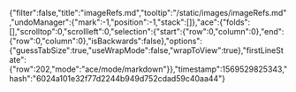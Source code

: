{"filter":false,"title":"imageRefs.md","tooltip":"/static/images/imageRefs.md","undoManager":{"mark":-1,"position":-1,"stack":[]},"ace":{"folds":[],"scrolltop":0,"scrollleft":0,"selection":{"start":{"row":0,"column":0},"end":{"row":0,"column":0},"isBackwards":false},"options":{"guessTabSize":true,"useWrapMode":false,"wrapToView":true},"firstLineState":{"row":202,"mode":"ace/mode/markdown"}},"timestamp":1569529825343,"hash":"6024a101e32f77d2244b949d752cdad59c40aa44"}